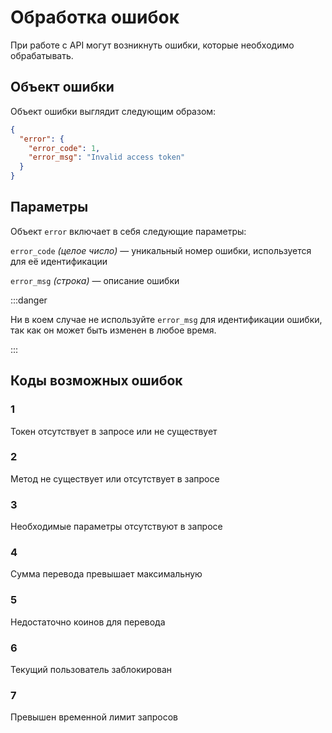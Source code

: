 # Обработка ошибок

При работе с API могут возникнуть ошибки, которые необходимо обрабатывать.

## Объект ошибки

Объект ошибки выглядит следующим образом:

```json
{
  "error": {
    "error_code": 1,
    "error_msg": "Invalid access token"
  }
}
```

## Параметры

Объект `error` включает в себя следующие параметры:

`error_code` *(целое число)* — уникальный номер ошибки, используется для её идентификации

`error_msg` *(строка)* — описание ошибки

:::danger

Ни в коем случае не используйте `error_msg` для идентификации ошибки, так как он может быть изменен в любое время.

:::

## Коды возможных ошибок

### 1

Токен отсутствует в запросе или не существует

### 2

Метод не существует или отсутствует в запросе

### 3

Необходимые параметры отсутствуют в запросе

### 4

Сумма перевода превышает максимальную

### 5

Недостаточно коинов для перевода

### 6

Текущий пользователь заблокирован

### 7

Превышен временной лимит запросов